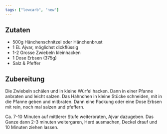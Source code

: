 ```yaml
---
tags: ["lowcarb", "new"]
---
```


## Zutaten
- 500g Hänchenschnitzel oder Hänchenbrust
- 1 EL Ajvar, möglichst dickflüssig
- 1-2 Grosse Zwiebeln kleinhacken
- 1 Dose Erbsen (375g)
- Salz & Pfeffer

## Zubereitung
Die Zwiebeln schälen und in kleine Würfel hacken. Dann in einer Pfanne anbraten und leicht salzen. Das Hähnchen in kleine Stücke schneiden, mit in die Pfanne geben und mitbraten. Dann eine Packung oder eine Dose Erbsen mit rein, noch mal salzen und pfeffern.

Ca. 7-10 Minuten auf mittlerer Stufe weiterbraten, Ajvar dazugeben. Das Ganze dann 2-3 minuten weitergaren, Herd ausmachen, Deckel drauf und 10 Minuten ziehen lassen.
